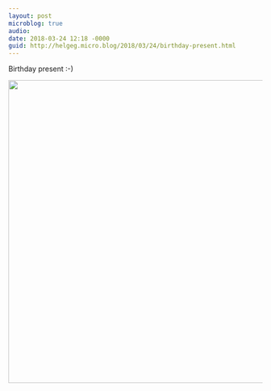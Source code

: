 ```yaml
---
layout: post
microblog: true
audio: 
date: 2018-03-24 12:18 -0000
guid: http://helgeg.micro.blog/2018/03/24/birthday-present.html
---
```

Birthday present :-)

<img src="http://microblog.helgegudmundsen.com/uploads/2018/20f3b2c0df.jpg" width="600" height="600" />
